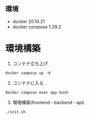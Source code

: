 ## 環境
- docker 20.10.21
- docker compose 1.29.2

# 環境構築
1.  コンテナ立ち上げ
```
docker compose up -d
```

2.  コンテナに入る
```
docker compose exec app bash
```

3.  環境構築(frontend・backend・api)
```
./init.sh
```
